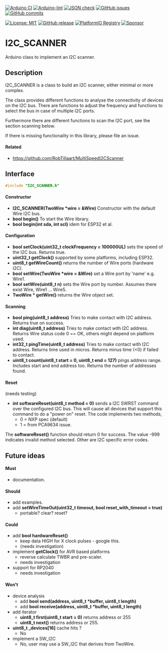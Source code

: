 
[![Arduino CI](https://github.com/RobTillaart/I2C_SCANNER/workflows/Arduino%20CI/badge.svg)](https://github.com/marketplace/actions/arduino_ci)
[![Arduino-lint](https://github.com/RobTillaart/I2C_SCANNER/actions/workflows/arduino-lint.yml/badge.svg)](https://github.com/RobTillaart/I2C_SCANNER/actions/workflows/arduino-lint.yml)
[![JSON check](https://github.com/RobTillaart/I2C_SCANNER/actions/workflows/jsoncheck.yml/badge.svg)](https://github.com/RobTillaart/I2C_SCANNER/actions/workflows/jsoncheck.yml)
[![GitHub issues](https://img.shields.io/github/issues/RobTillaart/I2C_SCANNER.svg)](https://github.com/RobTillaart/I2C_SCANNER/issues)
[![GitHub commits](https://img.shields.io/github/commits/RobTillaart/I2C_SCANNER.svg)](https://github.com/RobTillaart/I2C_SCANNER/commits)

[![License: MIT](https://img.shields.io/badge/License-MIT-green.svg)](https://github.com/RobTillaart/I2C_SCANNER/blob/master/LICENSE)
[![GitHub release](https://img.shields.io/github/release/RobTillaart/I2C_SCANNER.svg?maxAge=3600)](https://github.com/RobTillaart/I2C_SCANNER/releases)
[![PlatformIO Registry](https://badges.registry.platformio.org/packages/robtillaart/library/I2C_SCANNER.svg)](https://registry.platformio.org/libraries/robtillaart/I2C_SCANNER)
[![Sponsor](https://img.shields.io/badge/Sponsor_with-PayPal-green.svg)](https://paypal.me/robtillaart/EUR)



# I2C_SCANNER

Arduino class to implement an I2C scanner.


## Description

I2C_SCANNER is a class to build an I2C scanner, either minimal or more complex.

The class provides different functions to analyse the connectivity of devices
on the I2C bus. There are functions to adjust the frequency and functions to 
select the bus in case of multiple I2C ports. 

Furthermore there are different functions to scan the I2C port, 
see the section scanning below.

If there is missing functionality in this library, please file an issue.


#### Related

- https://github.com/RobTillaart/MultiSpeedI2CScanner


## Interface

```cpp
#include "I2C_SCANNER.h"
```

#### Constructor

- **I2C_SCANNER(TwoWire \*wire = &Wire)** Constructor with the default Wire I2C bus.
- **bool begin()** To start the Wire library.
- **bool begin(int sda, int scl)** idem for ESP32 et al.


#### Configuration

- **bool setClock(uint32_t clockFrequency = 100000UL)** sets the speed of the I2C bus.
Returns true.
- **uint32_t getClock()** supported by some platforms, including ESP32.
- **uint8_t getWireCount()** returns the number of Wire ports (hardware I2C).
- **bool setWire(TwoWire \*wire = &Wire)** set a Wire port by 'name' e.g. Wire1.
- **bool setWire(uint8_t n)** sets the Wire port by number.
Assumes there exist Wire, Wire1 ... Wire5.
- **TwoWire \* getWire()** returns the Wire object set.


#### Scanning

- **bool ping(uint8_t address)** Tries to make contact with I2C address.
Returns true on success.
- **int diag(uint8_t address)** Tries to make contact with I2C address.
Returns Wire status code 0 == OK, others might depend on platform used.
- **int32_t pingTime(uint8_t address)** Tries to make contact with I2C address.
Returns time used in micros. Returns minus time (<0) if failed to contact.
- **uint8_t count(uint8_t start = 0, uint8_t end = 127)** pings address range.
Includes start and end address too. Returns the number of addresses found.


#### Reset

(needs testing)

- **int softwareReset(uint8_t method = 0)** sends a I2C SWRST command over the configured I2C bus.
This will cause all devices that support this command to do a "power on" reset.
The code implements two methods, 
  - 0 = NXP spec (default)
  - 1 = from PCA9634 issue.

The **softwareReset()** function should return 0 for success. 
The value -999 indicates invalid method selected.
Other are I2C specific error codes.


## Future ideas

#### Must

- documentation.

#### Should

- add examples.
- add **setWireTimeOut(uint32_t timeout, bool reset_with_timeout = true)**
  - portable? clear? reset?

#### Could

- add **bool hardwareReset()** 
  - keep data HIGH for X clock pulses - google this.
  - (needs investigation)
- implement **getClock()** for AVR based platforms
  - reverse calculate TWBR and pre-scaler.
  - needs investigation
- support for RP2040
  - needs investigation

#### Won't

- device analysis
  - add **bool send(address, uint8_t \*buffer, uint8_t length)**
  - add **bool receive(address, uint8_t \*buffer, uint8_t length)**
- add iterator 
  - **uint8_t first(uint8_t start = 0)** returns address or 255
  - **uint8_t next()** returns address or 255.
- **uint8_t \_devices[16]** cache hits ?
  - No
- implement a SW_I2C
  - No, user may use a SW_I2C that derives from TwoWire.